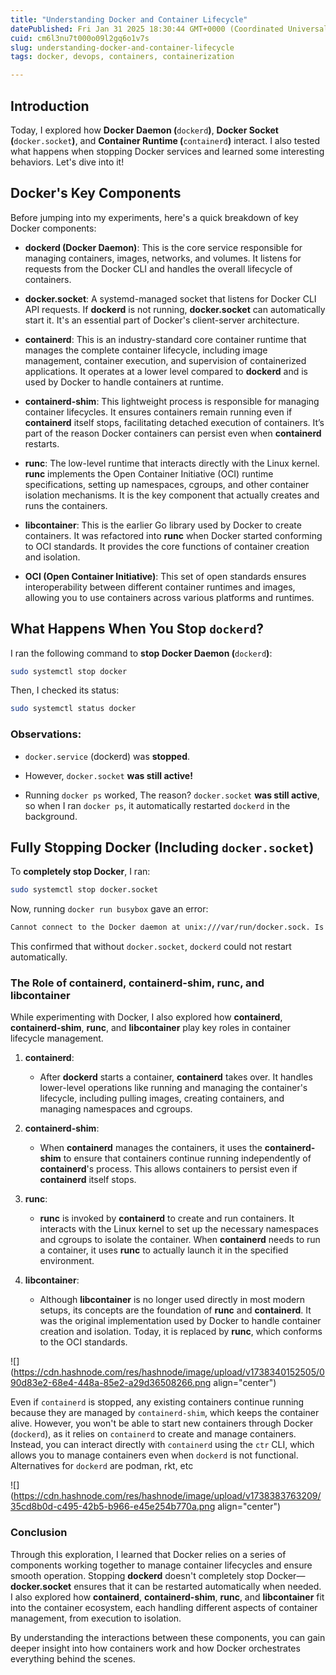 ```yaml
---
title: "Understanding Docker and Container Lifecycle"
datePublished: Fri Jan 31 2025 18:30:44 GMT+0000 (Coordinated Universal Time)
cuid: cm6l3nu7t000o09l2gq6o1v7s
slug: understanding-docker-and-container-lifecycle
tags: docker, devops, containers, containerization

---
```


## Introduction

Today, I explored how **Docker Daemon (**`dockerd`**)**, **Docker Socket (**`docker.socket`**)**, and **Container Runtime (**`containerd`**)** interact. I also tested what happens when stopping Docker services and learned some interesting behaviors. Let's dive into it!

## Docker's Key Components

Before jumping into my experiments, here's a quick breakdown of key Docker components:

* **dockerd (Docker Daemon)**: This is the core service responsible for managing containers, images, networks, and volumes. It listens for requests from the Docker CLI and handles the overall lifecycle of containers.
    
* **docker.socket**: A systemd-managed socket that listens for Docker CLI API requests. If **dockerd** is not running, **docker.socket** can automatically start it. It's an essential part of Docker's client-server architecture.
    
* **containerd**: This is an industry-standard core container runtime that manages the complete container lifecycle, including image management, container execution, and supervision of containerized applications. It operates at a lower level compared to **dockerd** and is used by Docker to handle containers at runtime.
    
* **containerd-shim**: This lightweight process is responsible for managing container lifecycles. It ensures containers remain running even if **containerd** itself stops, facilitating detached execution of containers. It’s part of the reason Docker containers can persist even when **containerd** restarts.
    
* **runc**: The low-level runtime that interacts directly with the Linux kernel. **runc** implements the Open Container Initiative (OCI) runtime specifications, setting up namespaces, cgroups, and other container isolation mechanisms. It is the key component that actually creates and runs the containers.
    
* **libcontainer**: This is the earlier Go library used by Docker to create containers. It was refactored into **runc** when Docker started conforming to OCI standards. It provides the core functions of container creation and isolation.
    
* **OCI (Open Container Initiative)**: This set of open standards ensures interoperability between different container runtimes and images, allowing you to use containers across various platforms and runtimes.
    

## What Happens When You Stop `dockerd`?

I ran the following command to **stop Docker Daemon (**`dockerd`**)**:

```bash
sudo systemctl stop docker
```

Then, I checked its status:

```bash
sudo systemctl status docker
```

### Observations:

* `docker.service` (dockerd) was **stopped**.
    
* However, `docker.socket` **was still active!**
    
* Running `docker ps` worked, The reason? `docker.socket` **was still active**, so when I ran `docker ps`, it automatically restarted `dockerd` in the background.
    

## Fully Stopping Docker (Including `docker.socket`)

To **completely stop Docker**, I ran:

```bash
sudo systemctl stop docker.socket
```

Now, running `docker run busybox` gave an error:

```bash
Cannot connect to the Docker daemon at unix:///var/run/docker.sock. Is the docker daemon running?
```

This confirmed that without `docker.socket`, `dockerd` could not restart automatically.

### The Role of containerd, containerd-shim, runc, and libcontainer

While experimenting with Docker, I also explored how **containerd**, **containerd-shim**, **runc**, and **libcontainer** play key roles in container lifecycle management.

1. **containerd**:
    
    * After **dockerd** starts a container, **containerd** takes over. It handles lower-level operations like running and managing the container's lifecycle, including pulling images, creating containers, and managing namespaces and cgroups.
        
2. **containerd-shim**:
    
    * When **containerd** manages the containers, it uses the **containerd-shim** to ensure that containers continue running independently of **containerd**'s process. This allows containers to persist even if **containerd** itself stops.
        
3. **runc**:
    
    * **runc** is invoked by **containerd** to create and run containers. It interacts with the Linux kernel to set up the necessary namespaces and cgroups to isolate the container. When **containerd** needs to run a container, it uses **runc** to actually launch it in the specified environment.
        
4. **libcontainer**:
    
    * Although **libcontainer** is no longer used directly in most modern setups, its concepts are the foundation of **runc** and **containerd**. It was the original implementation used by Docker to handle container creation and isolation. Today, it is replaced by **runc**, which conforms to the OCI standards.
        

![](https://cdn.hashnode.com/res/hashnode/image/upload/v1738340152505/090d83e2-68e4-448a-85e2-a29d36508266.png align="center")

Even if `containerd` is stopped, any existing containers continue running because they are managed by `containerd-shim`, which keeps the container alive. However, you won't be able to start new containers through Docker (`dockerd`), as it relies on `containerd` to create and manage containers. Instead, you can interact directly with `containerd` using the `ctr` CLI, which allows you to manage containers even when `dockerd` is not functional. Alternatives for `dockerd` are podman, rkt, etc

![](https://cdn.hashnode.com/res/hashnode/image/upload/v1738383763209/35cd8b0d-c495-42b5-b966-e45e254b770a.png align="center")

### Conclusion

Through this exploration, I learned that Docker relies on a series of components working together to manage container lifecycles and ensure smooth operation. Stopping **dockerd** doesn't completely stop Docker—**docker.socket** ensures that it can be restarted automatically when needed. I also explored how **containerd**, **containerd-shim**, **runc**, and **libcontainer** fit into the container ecosystem, each handling different aspects of container management, from execution to isolation.

By understanding the interactions between these components, you can gain deeper insight into how containers work and how Docker orchestrates everything behind the scenes.